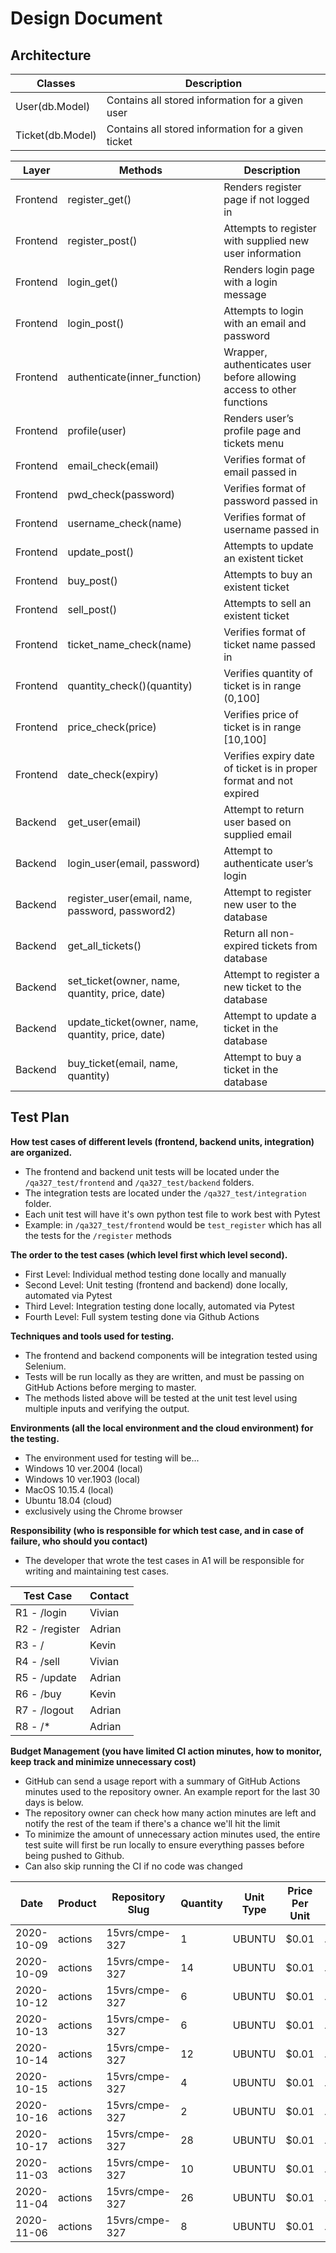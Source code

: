 # Design Document

## Architecture

| Classes          | Description                                        |
|------------------|----------------------------------------------------|
| User(db.Model)   | Contains all stored information for a given user   |
| Ticket(db.Model) | Contains all stored information for a given ticket |

| Layer    | Methods                                           | Description                                                           |
|----------|---------------------------------------------------|-----------------------------------------------------------------------|
| Frontend | register_get()                                    | Renders register page if not logged in                                |
| Frontend | register_post()                                   | Attempts to register with supplied new user information               |
| Frontend | login_get()                                       | Renders login page with a login message                               |
| Frontend | login_post()                                      | Attempts to login with an email and password                          |
| Frontend | authenticate(inner_function)                      | Wrapper, authenticates user before allowing access to other functions |
| Frontend | profile(user)                                     | Renders user’s profile page and tickets menu                          |
| Frontend | email_check(email)                                | Verifies format of email passed in                                    |
| Frontend | pwd_check(password)                               | Verifies format of password passed in                                 |
| Frontend | username_check(name)                              | Verifies format of username passed in                                 |
| Frontend | update_post()                                     | Attempts to update an existent ticket                                 |
| Frontend | buy_post()                                        | Attempts to buy an existent ticket                                    |
| Frontend | sell_post()                                       | Attempts to sell an existent ticket                                   |
| Frontend | ticket_name_check(name)                           | Verifies format of ticket name passed in                              |
| Frontend | quantity_check()(quantity)                        | Verifies quantity of ticket is in range (0,100]                       |
| Frontend | price_check(price)                                | Verifies price of ticket is in range [10,100]                         |
| Frontend | date_check(expiry)                                | Verifies expiry date of ticket is in proper format and not expired    |
| Backend  | get_user(email)                                   | Attempt to return user based on supplied email                        |
| Backend  | login_user(email, password)                       | Attempt to authenticate user’s login                                  |
| Backend  | register_user(email, name, password, password2)   | Attempt to register new user to the database                          |
| Backend  | get_all_tickets()                                 | Return all non-expired tickets from database                          |
| Backend  | set_ticket(owner, name, quantity, price, date)    | Attempt to register a new ticket to the database                      |
| Backend  | update_ticket(owner, name, quantity, price, date) | Attempt to update a ticket in the database                            |
| Backend  | buy_ticket(email, name, quantity)                 | Attempt to buy a ticket in the database                               |


## Test Plan

**How test cases of different levels (frontend, backend units, integration) are organized.**

- The frontend and backend unit tests will be located under the `/qa327_test/frontend` and `/qa327_test/backend` folders.
- The integration tests are located under the `/qa327_test/integration` folder.
- Each unit test will have it's own python test file to work best with Pytest
- Example: in `/qa327_test/frontend` would be `test_register` which has all the tests for the `/register` methods

**The order to the test cases (which level first which level second).**

- First Level: Individual method testing done locally and manually
- Second Level: Unit testing (frontend and backend) done locally, automated via Pytest
- Third Level: Integration testing done locally, automated via Pytest
- Fourth Level: Full system testing done via Github Actions

**Techniques and tools used for testing.**

- The frontend and backend components will be integration tested using Selenium.
- Tests will be run locally as they are written, and must be passing on GitHub Actions before merging to master.
- The methods listed above will be tested at the unit test level using multiple inputs and verifying the output.

**Environments (all the local environment and the cloud environment) for the testing.**

- The environment used for testing will be...
- Windows 10 ver.2004 (local)
- Windows 10 ver.1903 (local)
- MacOS 10.15.4 (local)
- Ubuntu 18.04 (cloud)
- exclusively using the Chrome browser

**Responsibility (who is responsible for which test case, and in case of failure, who should you contact)**

- The developer that wrote the test cases in A1 will be responsible for writing and maintaining test cases.

| Test Case     | Contact |
|---------------|---------|
| R1 - /login   | Vivian  |
| R2 - /register| Adrian  |
| R3 - /        | Kevin   |
| R4 - /sell    | Vivian  |
| R5 - /update  | Adrian  |
| R6 - /buy     | Kevin   |
| R7 - /logout  | Adrian  |
| R8 - /*       | Adrian  |

**Budget Management (you have limited CI action minutes, how to monitor, keep track and minimize unnecessary cost)**

- GitHub can send a usage report with a summary of GitHub Actions minutes used to the repository owner. An example report for the last 30 days is below.
- The repository owner can check how many action minutes are left and notify the rest of the team if there's a chance we'll hit the limit
- To minimize the amount of unnecessary action minutes used, the entire test suite will first be run locally to ensure everything passes before being pushed to Github.
- Can also skip running the CI if no code was changed

| Date       | Product | Repository Slug | Quantity | Unit Type | Price Per Unit | Actions Workflow             |
| ---------- | ------- | --------------- | -------- | --------- | -------------- | ---------------------------- |
| 2020-10-09 | actions | 15vrs/cmpe-327  | 1        | UBUNTU    | $0.01          | .github/workflows/maven.yml  |
| 2020-10-09 | actions | 15vrs/cmpe-327  | 14       | UBUNTU    | $0.01          | .github/workflows/python.yml |
| 2020-10-12 | actions | 15vrs/cmpe-327  | 6        | UBUNTU    | $0.01          | .github/workflows/python.yml |
| 2020-10-13 | actions | 15vrs/cmpe-327  | 6        | UBUNTU    | $0.01          | .github/workflows/python.yml |
| 2020-10-14 | actions | 15vrs/cmpe-327  | 12       | UBUNTU    | $0.01          | .github/workflows/python.yml |
| 2020-10-15 | actions | 15vrs/cmpe-327  | 4        | UBUNTU    | $0.01          | .github/workflows/python.yml |
| 2020-10-16 | actions | 15vrs/cmpe-327  | 2        | UBUNTU    | $0.01          | .github/workflows/python.yml |
| 2020-10-17 | actions | 15vrs/cmpe-327  | 28       | UBUNTU    | $0.01          | .github/workflows/python.yml |
| 2020-11-03 | actions | 15vrs/cmpe-327  | 10       | UBUNTU    | $0.01          | .github/workflows/python.yml |
| 2020-11-04 | actions | 15vrs/cmpe-327  | 26       | UBUNTU    | $0.01          | .github/workflows/python.yml |
| 2020-11-06 | actions | 15vrs/cmpe-327  | 8        | UBUNTU    | $0.01          | .github/workflows/python.yml |
